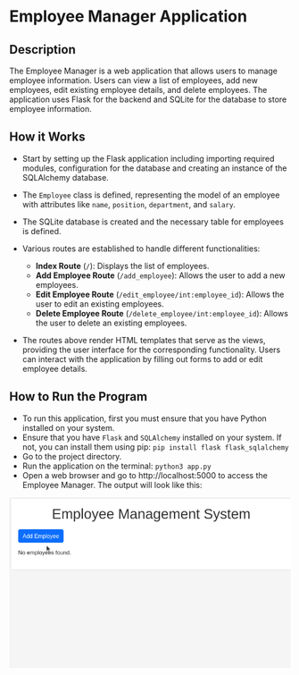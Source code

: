 # Employee Manager Application

## Description

The Employee Manager is a web application that allows users to manage employee information. Users can view a list of employees, add new employees, edit existing employee details, and delete employees. The application uses Flask for the backend and SQLite for the database to store employee information.

## How it Works

- Start by setting up the Flask application including importing required modules, configuration for the database and creating an instance of the SQLAlchemy database.

- The `Employee` class is defined, representing the model of an employee with attributes like `name`, `position`, `department`, and `salary`.

- The SQLite database is created and the necessary table for employees is defined.

- Various routes are established to handle different functionalities:
    - **Index Route** (`/`): Displays the list of employees.
    - **Add Employee Route** (`/add_employee`): Allows the user to add a new employees.
    - **Edit Employee Route** (`/edit_employee/int:employee_id`): Allows the user to edit an existing employees.
    - **Delete Employee Route** (`/delete_employee/int:employee_id`): Allows the user to delete an existing employees.

- The routes above render HTML templates that serve as the views, providing the user interface for the corresponding functionality. Users can interact with the application by filling out forms to add or edit employee details.

## How to Run the Program

- To run this application, first you must ensure that you have Python installed on your system.
- Ensure that you have `Flask` and `SQLAlchemy` installed on your system. If not, you can install them using pip: `pip install flask flask_sqlalchemy`
- Go to the project directory.
- Run the application on the terminal: `python3 app.py`
- Open a web browser and go to http://localhost:5000 to access the Employee Manager. The output will look like this:

![Employee Output](output/employee-output.gif)